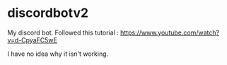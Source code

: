 # discordbotv2

My discord bot. Followed this tutorial : https://www.youtube.com/watch?v=d-CpyaFC5wE

I have no idea why it isn't working.
